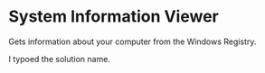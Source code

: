 # System Information Viewer

Gets information about your computer from the Windows Registry.

I typoed the solution name.
